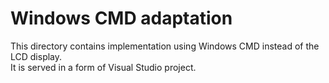 # Windows CMD adaptation

This directory contains implementation using Windows CMD instead of the LCD display.  
It is served in a form of Visual Studio project.
